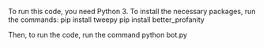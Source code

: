 To run this code, you need Python 3. To install the necessary packages, run the commands:
pip install tweepy
pip install better_profanity

Then, to run the code, run the command
python bot.py
